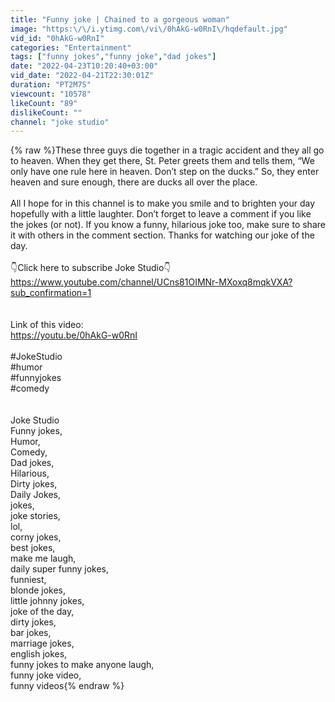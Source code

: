 ```yaml
---
title: "Funny joke | Chained to a gorgeous woman"
image: "https:\/\/i.ytimg.com\/vi\/0hAkG-w0RnI\/hqdefault.jpg"
vid_id: "0hAkG-w0RnI"
categories: "Entertainment"
tags: ["funny jokes","funny joke","dad jokes"]
date: "2022-04-23T10:20:40+03:00"
vid_date: "2022-04-21T22:30:01Z"
duration: "PT2M7S"
viewcount: "10578"
likeCount: "89"
dislikeCount: ""
channel: "joke studio"
---
```

{% raw %}These three guys die together in a tragic accident and they all go to heaven. When they get there, St. Peter greets them and tells them, “We only have one rule here in heaven. Don’t step on the ducks.” So, they enter heaven and sure enough, there are ducks all over the place.<br /><br />All I hope for in this channel is to make you smile and to brighten your day hopefully with a little laughter. Don’t forget to leave a comment if you like the jokes (or not). If you know a funny, hilarious joke too, make sure to share it with others in the comment section. Thanks for watching our joke of the day.<br /><br /> 👇Click here to subscribe Joke Studio👇<br /><a rel="nofollow" target="blank" href="https://www.youtube.com/channel/UCns81OIMNr-MXoxq8mqkVXA?sub_confirmation=1">https://www.youtube.com/channel/UCns81OIMNr-MXoxq8mqkVXA?sub_confirmation=1</a><br /><br /><br />Link of this video:<br /><a rel="nofollow" target="blank" href="https://youtu.be/0hAkG-w0RnI">https://youtu.be/0hAkG-w0RnI</a><br /><br />#JokeStudio<br />#humor <br />#funnyjokes <br />#comedy <br /><br /><br />Joke Studio<br />Funny jokes,<br />Humor,<br />Comedy,<br />Dad jokes,<br />Hilarious,<br />Dirty jokes,<br />Daily Jokes,<br />jokes,<br />joke stories,<br />lol,<br />corny jokes,<br />best jokes,<br />make me laugh,<br />daily super funny jokes,<br />funniest,<br />blonde jokes,<br />little johnny jokes,<br />joke of the day,<br />dirty jokes,<br />bar jokes,<br />marriage jokes,<br />english jokes,<br />funny jokes to make anyone laugh,<br />funny joke video,<br />funny videos{% endraw %}
